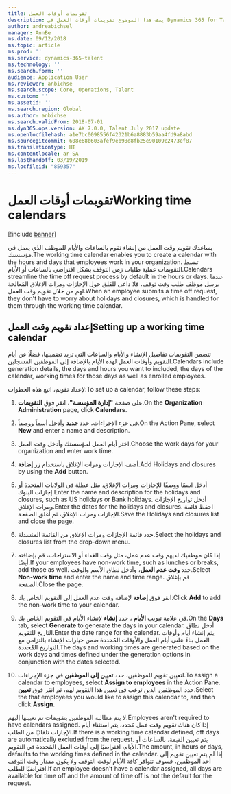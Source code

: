 ```yaml
---
title: تقويمات أوقات العمل
description: يصف هذا الموضوع تقويمات أوقات العمل في Dynamics 365 for Talent -- Core HR فضلًا عن كيفية إعداد التقويمات.
author: andreabichsel
manager: AnnBe
ms.date: 09/12/2018
ms.topic: article
ms.prod: ''
ms.service: dynamics-365-talent
ms.technology: ''
ms.search.form: ''
audience: Application User
ms.reviewer: anbichse
ms.search.scope: Core, Operations, Talent
ms.custom: ''
ms.assetid: ''
ms.search.region: Global
ms.author: anbichse
ms.search.validFrom: 2018-07-01
ms.dyn365.ops.version: AX 7.0.0, Talent July 2017 update
ms.openlocfilehash: a1e7bc0098556f42321b6a8883b59aa4fd9a8abd
ms.sourcegitcommit: 608e68b603afef9eb98d8fb25e90109c2473ef87
ms.translationtype: HT
ms.contentlocale: ar-SA
ms.lasthandoff: 03/19/2019
ms.locfileid: "859357"
---
```

# <a name="working-time-calendars"></a><span data-ttu-id="6b333-103">تقويمات أوقات العمل</span><span class="sxs-lookup"><span data-stu-id="6b333-103">Working time calendars</span></span>

[!include [banner](includes/banner.md)]

<span data-ttu-id="6b333-104">يساعدك تقويم وقت العمل من إنشاء تقوم بالساعات والأيام للموظف الذي يعمل في مؤسستك.</span><span class="sxs-lookup"><span data-stu-id="6b333-104">The working time calendar enables you to create a calendar with the hours and days that employees work in your organization.</span></span> <span data-ttu-id="6b333-105">تبسط التقويمات عملية طلبات زمن التوقف بشكل افتراضي بالساعات أو الأيام.</span><span class="sxs-lookup"><span data-stu-id="6b333-105">Calendars streamline the time off request process by default in the hours or days.</span></span> <span data-ttu-id="6b333-106">عندما يرسل موظف طلب وقت توقف، فلا داعي للقلق حول الإجازات ومرات الإغلاق المُعالجة لهم من خلال تقويم وقت العمل.</span><span class="sxs-lookup"><span data-stu-id="6b333-106">When an employee submits a time off request, they don't have to worry about holidays and closures, which is handled for them through the working time calendar.</span></span>

## <a name="setting-up-a-working-time-calendar"></a><span data-ttu-id="6b333-107">إعداد تقويم وقت العمل</span><span class="sxs-lookup"><span data-stu-id="6b333-107">Setting up a working time calendar</span></span>

<span data-ttu-id="6b333-108">تتضمن التقويمات تفاصيل الإنشاء والأيام والساعات التي تريد تضمينها، فضلًا عن أيام التقويم وأوقات العمل لهذه الأيام بالإضافة إلى الموظفين المسجلين.</span><span class="sxs-lookup"><span data-stu-id="6b333-108">Calendars include generation details, the days and hours you want to included, the days of the calendar, working times for those days as well as enrolled employees.</span></span> 

<span data-ttu-id="6b333-109">لإعداد تقويم، اتبع هذه الخطوات:</span><span class="sxs-lookup"><span data-stu-id="6b333-109">To set up a calendar, follow these steps:</span></span>

1. <span data-ttu-id="6b333-110">على صفحة **"إدارة المؤسسة"**، انقر فوق **التقويمات**.</span><span class="sxs-lookup"><span data-stu-id="6b333-110">On the **Organization Administration** page, click **Calendars**.</span></span>

2. <span data-ttu-id="6b333-111">في جزء الإجراءات، حدد **جديد** وأدخل أسماً ووصفاً.</span><span class="sxs-lookup"><span data-stu-id="6b333-111">On the Action Pane, select **New** and enter a name and description.</span></span>

3. <span data-ttu-id="6b333-112">اختر أيام العمل لمؤسستك وأدخل وقت العمل.</span><span class="sxs-lookup"><span data-stu-id="6b333-112">Choose the work days for your organization and enter work time.</span></span>

4. <span data-ttu-id="6b333-113">أضف الإجازات ومرات الإغلاق باستخدام زر **إضافة**.</span><span class="sxs-lookup"><span data-stu-id="6b333-113">Add Holidays and closures by using the **Add** button.</span></span>

5. <span data-ttu-id="6b333-114">أدخل اسمًا ووصفًا للإجازات ومرات الإغلاق، مثل عطلة في الولايات المتحدة أو إجازات البنوك.</span><span class="sxs-lookup"><span data-stu-id="6b333-114">Enter the name and description for the holidays and closures, such as US holidays or Bank holidays.</span></span> <span data-ttu-id="6b333-115">أدخل تواريخ الإجازات ومرات الإغلاق.</span><span class="sxs-lookup"><span data-stu-id="6b333-115">Enter the dates for the holidays and closures.</span></span> <span data-ttu-id="6b333-116">احفظ قائمة الإجازات ومرات الإغلاق، ثم أغلق الصفحة.</span><span class="sxs-lookup"><span data-stu-id="6b333-116">Save the Holidays and closures list and close the page.</span></span>

6. <span data-ttu-id="6b333-117">حدد قائمة الإجازات ومرات الإغلاق من القائمة المنسدلة.</span><span class="sxs-lookup"><span data-stu-id="6b333-117">Select the holidays and closures list from the drop-down menu.</span></span>

7. <span data-ttu-id="6b333-118">إذا كان موظفيك لديهم وقت عدم عمل، مثل وقت الغداء أو الاستراحات، قم بإضافته أيضًا.</span><span class="sxs-lookup"><span data-stu-id="6b333-118">If your employees have non-work time, such as lunches or breaks, add those as well.</span></span> <span data-ttu-id="6b333-119">حدد **وقت عدم العمل**، وأدخل نطاق الأسم والوقت.</span><span class="sxs-lookup"><span data-stu-id="6b333-119">Select **Non-work time** and enter the name and time range.</span></span> <span data-ttu-id="6b333-120">قم بإغلاق الصفحة.</span><span class="sxs-lookup"><span data-stu-id="6b333-120">Close the page.</span></span> 

8. <span data-ttu-id="6b333-121">انقر فوق **إضافة** لإضافة وقت عدم العمل إلى التقويم الخاص بك.</span><span class="sxs-lookup"><span data-stu-id="6b333-121">Click **Add** to add the non-work time to your calendar.</span></span>

9. <span data-ttu-id="6b333-122">في علامة تبويب **الأيام** ، حدد **إنشاء** لإنشاء الأيام في التقويم الخاص بك.</span><span class="sxs-lookup"><span data-stu-id="6b333-122">On the **Days** tab, select **Generate** to generate the days in your calendar.</span></span> <span data-ttu-id="6b333-123">أدخل نطاق التاريخ للتقويم.</span><span class="sxs-lookup"><span data-stu-id="6b333-123">Enter the date range for the calendar.</span></span> <span data-ttu-id="6b333-124">يتم إنشاء أيام وأوقات العمل بناءً علىى أيام العمل والأوقات المُحددة ضمن خيارات الإنشاء بالتزامن مع التواريخ المُحددة.</span><span class="sxs-lookup"><span data-stu-id="6b333-124">The days and working times are generated based on the work days and times defined under the generation options in conjunction with the dates selected.</span></span>

10. <span data-ttu-id="6b333-125">لتعيين تقويم للموظفين، حدد **تعيين إلى الموظفين** في جزء الإجراءات.</span><span class="sxs-lookup"><span data-stu-id="6b333-125">To assign a calendar to employees, select **Assign to employees** in the Action Pane.</span></span> <span data-ttu-id="6b333-126">حدد الموظفين الذين ترغب في تعيين هذا التقويم لهم، ثم انقر فوق **تعيين**.</span><span class="sxs-lookup"><span data-stu-id="6b333-126">Select the that employees you would like to assign this calendar to, and then click **Assign**.</span></span>

<span data-ttu-id="6b333-127">لا يتم مطالبة الموظفين بتقويمات تم تعيينها إليهم.</span><span class="sxs-lookup"><span data-stu-id="6b333-127">Employees aren't required to have calendars assigned.</span></span> <span data-ttu-id="6b333-128">إذا كان هناك تقويم وقت عمل مُحدد، يتم استثناء أيام الإجازات تلقائيًا من الطلب.</span><span class="sxs-lookup"><span data-stu-id="6b333-128">If there is a working time calendar defined, off days are automatically excluded from the request.</span></span> <span data-ttu-id="6b333-129">يتم تعيين القيمة، بالساعات أو الأيام، افتراضيًا إلى أوقات العمل المُحددة في التقويم.</span><span class="sxs-lookup"><span data-stu-id="6b333-129">The amount, in hours or days, defaults to the working times defined in the calendar.</span></span> <span data-ttu-id="6b333-130">إذا لم يتم تعيين تقويم إلى أحد الموظفين، فسوف تتوافر كافة الأيام لوقت التوقف ولا يكون مقدار وقت التوقف افتراضيًا للطلب.</span><span class="sxs-lookup"><span data-stu-id="6b333-130">If an employee doesn't have a calendar assigned, all days are available for time off and the amount of time off is not the default for the request.</span></span> 
